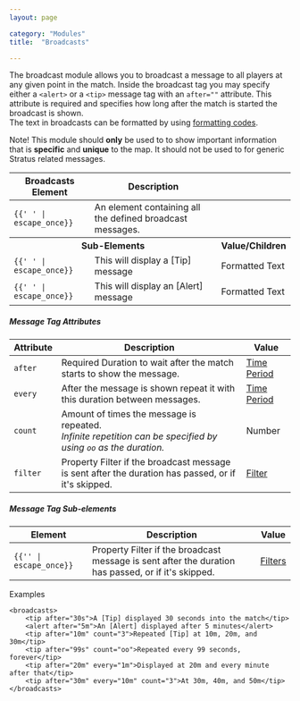 ```yaml
---
layout: page

category: "Modules"
title:  "Broadcasts"

---
```


The broadcast module allows you to broadcast a message to all players at any given point in the match.
Inside the broadcast tag you may specify either a `<alert>` or a `<tip>` message tag with an `after=""` attribute. This attribute is required and specifies how long after the match is started the broadcast is shown. <br/>
The text in broadcasts can be formatted by using [formatting codes](/reference/formatting).

<span class="label label-warning">Note!</span>
This module should **only** be used to to show important information that is **specific** and **unique** to the map.
It should not be used to for generic Stratus related messages.

<div class='table-responsive'>
  <table class='table table-striped table-condensed'>
    <thead>
      <tr>
        <th>Broadcasts Element</th>
        <th>Description</th>
        <th></th>
      </tr>
    </thead>
    <tbody>
      <tr>
        <td>
          <span class='highlight'>
            <code>{{'<broadcasts> </broadcasts>' | escape_once}}</code>
          </span>
        </td>
        <td>An element containing all the defined broadcast messages.</td>
        <td></td>
      </tr>
      <tr>
        <th colspan='2'>Sub-Elements</th>
        <th>Value/Children</th>
      </tr>
      <tr>
        <td>
          <span class='highlight'>
            <code>{{'<tip> </tip>' | escape_once}}</code>
          </span>
        </td>
        <td>
          This will display a [Tip] message
        </td>
        <td>
          <span class='label label-primary'>Formatted Text</span>
        </td>
      </tr>
      <tr>
        <td>
          <span class='highlight'>
            <code>{{'<alert> </alert>' | escape_once}}</code>
          </span>
        </td>
        <td>
          This will display an [Alert] message
        </td>
        <td>
          <span class='label label-primary'>Formatted Text</span>
        </td>
      </tr>
    </tbody>
  </table>
</div>
<h5>Message Tag Attributes</h5>
<div class='table-responsive'>
  <table class='table table-striped table-condensed'>
    <thead>
      <tr>
        <th>Attribute</th>
        <th>Description</th>
        <th>Value</th>
      </tr>
    </thead>
    <tbody>
      <tr>
        <td>
          <code>after</code>
        </td>
        <td>
          <span class='label label-danger'>Required</span>
          Duration to wait after the match starts to show the message.
        </td>
        <td>
          <a href='/reference/time_periods'>Time Period</a>
        </td>
      </tr>
      <tr>
        <td>
          <code>every</code>
        </td>
        <td>
          After the message is shown repeat it with this duration between messages.
        </td>
        <td>
          <a href='/reference/time_periods'>Time Period</a>
        </td>
      </tr>
      <tr>
        <td>
          <code>count</code>
        </td>
        <td>
          Amount of times the message is repeated.<br/>
          <i>Infinite repetition can be specified by using <code>oo</code> as the duration.</i>
        </td>
        <td>
          <span class='label label-primary'>Number</span>
        </td>
      </tr>
      <tr>
        <td>
          <code>filter</code>
        </td>
        <td>
          <span class='label label-default' title='Can be either this attribute or a sub-element.'>Property</span>
          Filter if the broadcast message is sent after the duration has passed, or if it's skipped.
        </td>
        <td>
          <a href='/modules/filters'>Filter</a>
        </td>
      </tr>
    </tbody>
  </table>
</div>
<h5>Message Tag Sub-elements</h5>
<div class='table-responsive'>
  <table class='table table-striped table-condensed'>
    <thead>
      <tr>
        <th>Element</th>
        <th>Description</th>
        <th>Value</th>
      </tr>
    </thead>
    <tbody>
      <tr>
        <td>
          <span class='highlight'>
            <code>{{'<filter>' | escape_once}}</code>
          </span>
        </td>
        <td>
          <span class='label label-default' title='Can be this sub-element or an attribute.'>Property</span>
          Filter if the broadcast message is sent after the duration has passed, or if it's skipped.
        </td>
        <td>
          <a href='/modules/filters'>Filters</a>
        </td>
      </tr>
    </tbody>
  </table>
</div>

Examples

    <broadcasts>
        <tip after="30s">A [Tip] displayed 30 seconds into the match</tip>
        <alert after="5m">An [Alert] displayed after 5 minutes</alert>
        <tip after="10m" count="3">Repeated [Tip] at 10m, 20m, and 30m</tip>
        <tip after="99s" count="oo">Repeated every 99 seconds, forever</tip>
        <tip after="20m" every="1m">Displayed at 20m and every minute after that</tip>
        <tip after="30m" every="10m" count="3">At 30m, 40m, and 50m</tip>
    </broadcasts>
